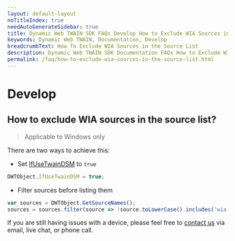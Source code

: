 ```yaml
---
layout: default-layout
noTitleIndex: true
needAutoGenerateSidebar: true
title: Dynamic Web TWAIN SDK FAQs Develop How to Exclude WIA Sources in the Source List
keywords: Dynamic Web TWAIN, Documentation, Develop
breadcrumbText: How To Exclude WIA Sources in the Source List
description: Dynamic Web TWAIN SDK Documentation FAQs How to Exclude WIA Sources in the Source List
permalink: /faq/how-to-exclude-wia-sources-in-the-source-list.html
---
```


# Develop

## How to exclude WIA sources in the source list?

> Applicable to Windows only

There are two ways to achieve this:

* Set [IfUseTwainDSM]({{site.info}}api/WebTwain_Acquire.html#ifusetwaindsm) to `true`

``` javascript
DWTObject.IfUseTwainDSM = true;
```

* Filter sources before listing them

``` javascript
var sources = DWTObject.GetSourceNames();
sources = sources.filter(source => !source.toLowerCase().includes('wia'));
```

If you are still having issues with a device, please feel free to [contact us](https://www.dynamsoft.com/company/contact/) via email, live chat, or phone call.
